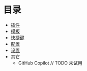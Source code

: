 # 目录

* [插件](./plugin.md)
* [模板](./template.md)
* [快捷键](./shortcut.md)
* [配置](./config.md)
* [设置](./settings.md)
* 其它
  * GitHub Copilot // TODO 未试用
